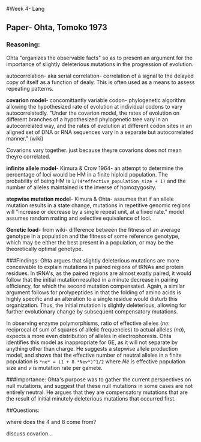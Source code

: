 #Week 4- Lang

## Paper- Ohta, Tomoko 1973
	
### Reasoning:
Ohta "organizes the observable facts" so as to present an argument for the importance of slightly deleterious mutations in the progression of evolution. 

autocorrelation- aka serial correlation- correlation of a signal to the delayed copy of itself as a function of dealy. This is often used as a means to assess repeating patterns. 

**covarion model**- concomittantly variable codon- phylogenetic algorithm allowing the hypothesized rate of evolution at individual codons to vary autocorrelatedly. "Under the covarion model, the rates of evolution on different branches of a hypothesized phylogenetic tree vary in an autocorrelated way, and the rates of evolution at different codon sites in an aligned set of DNA or RNA sequences vary in a separate but autocorrelated manner." (wiki)

Covarions vary together. just because theyre covarions does not mean theyre correlated. 

**infinite allele model**- Kimura & Crow 1964- an attempt to determine the percentage of loci would be HM in a finite hiploid population. The probability of being HM is `1/(4*effective_population_size + 1)` and the number of alleles maintained is the inverse of homozygosity. 

**stepwise mutation model**- Kimura & Ohta- assumes that if an allele mutation results in a state change, mutations in repetitive genomic regions will "increase or decrease by a single repeat unit, at a fixed rate." model assumes random mating and selective equivalence of loci. 

**Genetic load**- from wiki- difference between the fitness of an average genotype in a population and the fitness of some reference genotype, which may be either the best present in a population, or may be the theoretically optimal genotype. 

###Findings:
Ohta argues that slightly deleterious mutations are more conceivable to explain mutations in paired regions of tRNAs and protein residues.  In tRNA's, as the paired regions are almost exatly paired, it would follow that the initial mutation resulted in a minute decrease in pairing efficiency, for which the second mutation compensated. Again, a similar argument follows for prolypeptides in that the folding of amino acids is highly specific and an alteration to a single residue would disturb this organization.  Thus, the initial mutation is slightly deleterious, allowing for further evolutionary change by subsequent compensatory mutations. 

In observing enzyme polymorphisms, ratio of effective alleles (*ne*: reciprocal of sum of squares of allelic frequencies) to actual alleles (*na*), expects a more even distribution of alleles in electrophoresis. Ohta identifies this model as inappropriate for GE, as it will not separate by anything other than charge. He suggests a stepwise allele production model, and shows that the effective number of neutral alleles in a finite population is `*ne* = (1 + 8 *Nev*)^1/2` where *Ne* is effective population size and *v* is mutation rate per gamete. 

###Importance:
Ohta's purpose was to gather the current perspectives on null mutations, and suggest that these null mutations in some cases are not entirely neutral.  He argues that they are compensatory mutations that are the result of initial minutely deleterious mutations that occurred first. 

##Questions: 

where does the 4 and 8 come from?

discuss covarion... 
